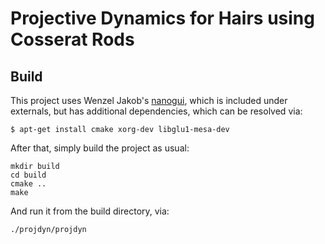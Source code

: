 # Projective Dynamics for Hairs using Cosserat Rods

## Build
This project uses Wenzel Jakob's [nanogui](https://github.com/wjakob/nanogui), which is included under externals,
but has additional dependencies, which can be resolved via:

    $ apt-get install cmake xorg-dev libglu1-mesa-dev

After that, simply build the project as usual:

	mkdir build
	cd build
	cmake ..
	make

And run it from the build directory, via:

	./projdyn/projdyn
